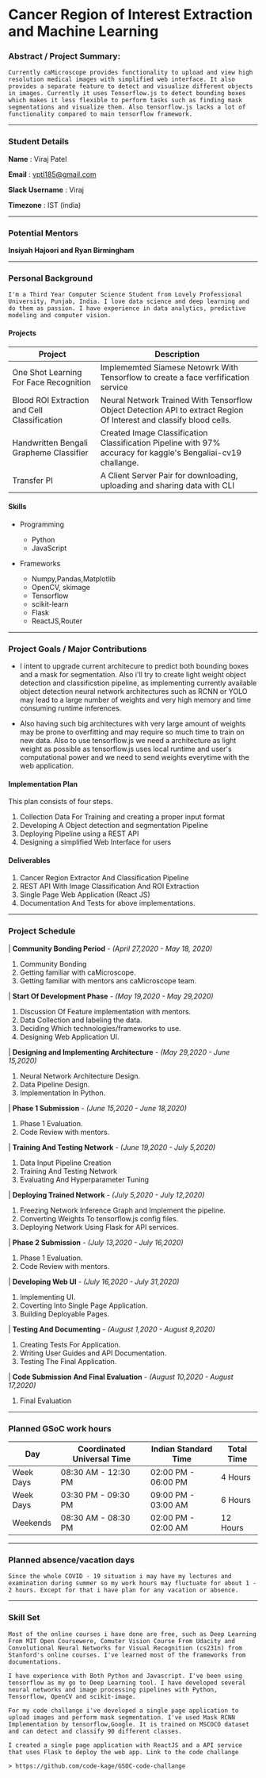 # Cancer Region of Interest Extraction and Machine Learning

### Abstract / Project Summary:

    Currently caMicroscope provides functionality to upload and view high resolution medical images with simplified web interface. It also provides a separate feature to detect and visualize different objects in images. Currently it uses Tensorflow.js to detect bounding boxes which makes it less flexible to perform tasks such as finding mask segmentations and visualize them. Also tensorflow.js lacks a lot of functionality compared to main tensorflow framework.

---

### Student Details

**Name** : Viraj Patel

**Email** : vptl185@gmail.com

**Slack Username** : Viraj

**Timezone** : IST (india)

---

### Potential Mentors

**Insiyah Hajoori and Ryan Birmingham**

---

### Personal Background

    I'm a Third Year Computer Science Student from Lovely Professional University, Punjab, India. I love data science and deep learning and do them as passion. I have experience in data analytics, predictive modeling and computer vision. 

#### Projects 

| Project | Description | 
|---------|-------------|
| One Shot Learning For Face Recognition | Implememted Siamese Netowrk With Tensorflow to create a face verfification service |
| Blood ROI Extraction and Cell Classification | Neural Network Trained With Tensorflow Object Detection API to extract Region Of Interest and classify blood cells. |
| Handwritten Bengali Grapheme Classifier | Created Image Classification Classification Pipeline with 97% accuracy for kaggle's Bengaliai-cv19 challange. |
| Transfer PI | A Client Server Pair for downloading, uploading and sharing data with CLI |

#### Skills

+ Programming
  + Python
  + JavaScript

+ Frameworks
  + Numpy,Pandas,Matplotlib
  + OpenCV, skimage
  + Tensorflow
  + scikit-learn
  + Flask
  + ReactJS,Router

---

### Project Goals / Major Contributions

+ I intent to upgrade current architecure to predict both bounding boxes and a mask for segmentation. Also i'll try to create light weight object detection and classificstion pipeline, as implementing currently available object detection neural network architectures such as RCNN or YOLO may lead to a large number of weights and very high memory and time consuming runtime inferences.
 
+  Also having such big architectures with very large amount of weights may be prone to overfitting and may require so much time to train on new data. Also to use tensorflow.js we need a architecture as light weight as possible as tensorflow.js uses local runtime and user's computational power and we need to send weights everytime with the web application.

#### Implementation Plan

This plan consists of four steps.

1. Collection Data For Training and creating a proper input format
2. Developing A Object detection and segmentation Pipeline
3. Deploying Pipeline using a REST API
4. Designing a simplified Web Interface for users

#### Deliverables
1. Cancer Region Extractor And Classification Pipeline
2. REST API With Image Classification And ROI Extraction
3. Single Page Web Application (React JS)
4. Documentation And Tests for above implementations.

---

### Project Schedule

| **Community Bonding Period** - *(April 27,2020 - May 18, 2020)*
  1. Community Bonding
  2. Getting familiar with caMicroscope.
  3. Getting familiar with mentors ans caMicroscope team.
  
| **Start Of Development Phase** - *(May 19,2020 - May 29,2020)*
  1. Discussion Of Feature implementation with mentors.
  2. Data Collection and labeling the data.
  3. Deciding Which technologies/frameworks to use.
  4. Designing Web Application UI.

| **Designing and Implementing Architecture** - *(May 29,2020 - June 15,2020)*
  1. Neural Network Architecture Design. 
  2. Data Pipeline Design.
  3. Implementation In Python.
   
| **Phase 1 Submission** - *(June 15,2020 - June 18,2020)*
  1. Phase 1 Evaluation.
  2. Code Review with mentors.

| **Training And Testing Network** - *(June 19,2020 - July 5,2020)*
  1. Data Input Pipeline Creation
  2. Training And Testing Network
  3. Evaluating And Hyperparameter Tuning

| **Deploying Trained Network** - *(July 5,2020 - July 12,2020)*
  1. Freezing Network Inference Graph and Implement the pipeline.
  2. Converting Weights To tensorflow.js config files.
  3. Deploying Network Using Flask for API services.

| **Phase 2 Submission** - *(July 13,2020 - July 16,2020)*
  1. Phase 1 Evaluation.
  2. Code Review with mentors.

| **Developing Web UI** - *(July 16,2020 - July 31,2020)*
  1. Implementing UI.
  2. Coverting Into Single Page Application.
  3. Building Deployable Pages.

| **Testing And Documenting** - *(August 1,2020 - August 9,2020)*
  1. Creating Tests For Application.
  2. Writing User Guides and API Documentation.
  3. Testing The Final Application.

| **Code Submission And Final Evaluation** - *(August 10,2020 - August 17,2020)*
  1. Final Evaluation

---

### Planned GSoC work hours

| Day | Coordinated Universal Time | Indian Standard Time | Total Time |
|-----|----------------------------|----------------------|------------|
| Week Days | 08:30 AM - 12:30 PM| 02:00 PM - 06:00 PM | 4 Hours |
| Week Days | 03:30 PM - 09:30 PM| 09:00 PM - 03:00 AM | 6 Hours |
| Weekends  | 08:30 AM - 08:30 PM| 02:00 PM - 02:00 AM | 12 Hours |

---

###  Planned absence/vacation days

    Since the whole COVID - 19 situation i may have my lectures and examination during summer so my work hours may fluctuate for about 1 - 2 hours. Except for that i have plan for any vacation or absence.

---

###  Skill Set

    Most of the online courses i have done are free, such as Deep Learning From MIT Open Coursewere, Comuter Vision Course From Udacity and  Convolutional Neural Networks for Visual Recognition (cs231n) from Stanford's online courses. I've learned most of the frameworks from documentations.

    I have experience with Both Python and Javascript. I've been using tensorflow as my go to Deep Learning tool. I have developed several neural networks and image processing pipelines with Python, Tensorflow, OpenCV and scikit-image.

    For my code challange i've developed a single page application to upload images and perform mask segmentation. I've used Mask RCNN Implementation by tensorflow,Google. It is trained on MSCOCO dataset and can detect and classify 90 different classes.

    I created a single page application with ReactJS and a API service that uses Flask to deploy the web app. Link to the code challange

    > https://github.com/code-kage/GSOC-code-challange